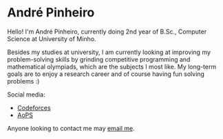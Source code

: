 # André Pinheiro

Hello! I'm André Pinheiro, currently doing 2nd year of B.Sc., Computer Science at University of Minho.

Besides my studies at university, I am currently looking at improving my problem-solving skills by grinding competitive programming and mathematical olympiads, which are the subjects I most like. 
My long-term goals are to enjoy a research career and of course having fun solving problems :)

Social media: 
 - [Codeforces](https://codeforces.com/profile/Razzle)
 - [AoPS](https://artofproblemsolving.com/community/user/1055374)

Anyone looking to contact me may [email me](mailto:andrepinheiro2004@gmail.com).

